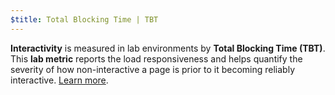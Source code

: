 ```yaml
---
$title: Total Blocking Time | TBT
---
```

**Interactivity** is measured in lab environments by **Total Blocking Time (TBT)**. This **lab metric** reports the load responsiveness and helps quantify the severity of how non-interactive a page is prior to it becoming reliably interactive. [Learn more](http://web.dev/tbt).
